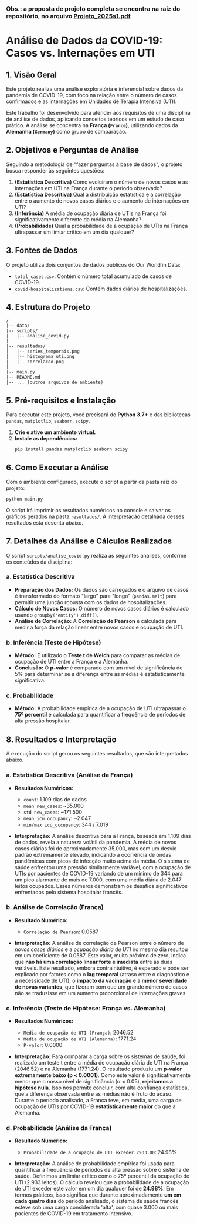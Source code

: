 ### Obs.: a proposta de projeto completa se encontra na raiz do repositório, no arquivo [Projeto_2025s1.pdf](Projeto_2025s1.pdf)

# Análise de Dados da COVID-19: Casos vs. Internações em UTI

## 1. Visão Geral

Este projeto realiza uma análise exploratória e inferencial sobre dados da pandemia de COVID-19, com foco na relação entre o número de casos confirmados e as internações em Unidades de Terapia Intensiva (UTI).

Este trabalho foi desenvolvido para atender aos requisitos de uma disciplina de análise de dados, aplicando conceitos teóricos em um estudo de caso prático. A análise se concentra na **França (`France`)**, utilizando dados da **Alemanha (`Germany`)** como grupo de comparação.

## 2. Objetivos e Perguntas de Análise

Seguindo a metodologia de "fazer perguntas à base de dados", o projeto busca responder às seguintes questões:

1.  **(Estatística Descritiva)** Como evoluíram o número de novos casos e as internações em UTI na França durante o período observado?
2.  **(Estatística Descritiva)** Qual a distribuição estatística e a correlação entre o aumento de novos casos diários e o aumento de internações em UTI?
3.  **(Inferência)** A média de ocupação diária de UTIs na França foi significativamente diferente da média na Alemanha?
4.  **(Probabilidade)** Qual a probabilidade de a ocupação de UTIs na França ultrapassar um limiar crítico em um dia qualquer?

## 3. Fontes de Dados

O projeto utiliza dois conjuntos de dados públicos do Our World in Data:

- `total_cases.csv`: Contém o número total acumulado de casos de COVID-19.
- `covid-hospitalizations.csv`: Contém dados diários de hospitalizações.

## 4. Estrutura do Projeto

```
/
|-- data/
|-- scripts/
|   |-- analise_covid.py
|
|-- resultados/
|   |-- series_temporais.png
|   |-- histograma_uti.png
|   |-- correlacao.png
|
|-- main.py
|-- README.md
|-- ... (outros arquivos de ambiente)
```

## 5. Pré-requisitos e Instalação

Para executar este projeto, você precisará do **Python 3.7+** e das bibliotecas `pandas`, `matplotlib`, `seaborn`, `scipy`.

1.  **Crie e ative um ambiente virtual.**
2.  **Instale as dependências:**
    ```bash
    pip install pandas matplotlib seaborn scipy
    ```

## 6. Como Executar a Análise

Com o ambiente configurado, execute o script a partir da pasta raiz do projeto:

```bash
python main.py
```

O script irá imprimir os resultados numéricos no console e salvar os gráficos gerados na pasta `resultados/`. A interpretação detalhada desses resultados está descrita abaixo.

## 7. Detalhes da Análise e Cálculos Realizados

O script `scripts/analise_covid.py` realiza as seguintes análises, conforme os conteúdos da disciplina:

### a. Estatística Descritiva
- **Preparação dos Dados:** Os dados são carregados e o arquivo de casos é transformado do formato "largo" para "longo" (`pandas.melt`) para permitir uma junção robusta com os dados de hospitalizações.
- **Cálculo de Novos Casos:** O número de novos casos diários é calculado usando `groupby('entity').diff()`.
- **Análise de Correlação:** A **Correlação de Pearson** é calculada para medir a força da relação linear entre novos casos e ocupação de UTI.

### b. Inferência (Teste de Hipótese)
- **Método:** É utilizado o **Teste t de Welch** para comparar as médias de ocupação de UTI entre a França e a Alemanha.
- **Conclusão:** O **p-valor** é comparado com um nível de significância de 5% para determinar se a diferença entre as médias é estatisticamente significativa.

### c. Probabilidade
- **Método:** A probabilidade empírica de a ocupação de UTI ultrapassar o **75º percentil** é calculada para quantificar a frequência de períodos de alta pressão hospitalar.

## 8. Resultados e Interpretação

A execução do script gerou os seguintes resultados, que são interpretados abaixo.

### a. Estatística Descritiva (Análise da França)

- **Resultados Numéricos:**
  - `count`: 1.109 dias de dados
  - `mean new_cases`: ~35.000
  - `std new_cases`: ~171.500
  - `mean icu_occupancy`: ~2.047
  - `min/max icu_occupancy`: 344 / 7.019

- **Interpretação:**
  A análise descritiva para a França, baseada em 1.109 dias de dados, revela a natureza volátil da pandemia. A média de novos casos diários foi de aproximadamente 35.000, mas com um desvio padrão extremamente elevado, indicando a ocorrência de ondas pandêmicas com picos de infecção muito acima da média. O sistema de saúde enfrentou uma pressão similarmente variável, com a ocupação de UTIs por pacientes de COVID-19 variando de um mínimo de 344 para um pico alarmante de mais de 7.000, com uma média diária de 2.047 leitos ocupados. Esses números demonstram os desafios significativos enfrentados pelo sistema hospitalar francês.

### b. Análise de Correlação (França)

- **Resultado Numérico:**
  - `Correlação de Pearson`: 0.0587

- **Interpretação:**
  A análise de correlação de Pearson entre o número de *novos casos diários* e a *ocupação diária de UTI* no mesmo dia resultou em um coeficiente de 0.0587. Este valor, muito próximo de zero, indica que **não há uma correlação linear forte e imediata** entre as duas variáveis. Este resultado, embora contraintuitivo, é esperado e pode ser explicado por fatores como o **lag temporal** (atraso entre o diagnóstico e a necessidade de UTI), o **impacto da vacinação** e a **menor severidade de novas variantes**, que fizeram com que um grande número de casos não se traduzisse em um aumento proporcional de internações graves.

### c. Inferência (Teste de Hipótese: França vs. Alemanha)

- **Resultados Numéricos:**
  - `Média de ocupação de UTI (França)`: 2046.52
  - `Média de ocupação de UTI (Alemanha)`: 1771.24
  - `P-valor`: 0.0000

- **Interpretação:**
  Para comparar a carga sobre os sistemas de saúde, foi realizado um teste t entre a média de ocupação diária de UTI na França (2046.52) e na Alemanha (1771.24). O resultado produziu um **p-valor extremamente baixo (p < 0.0001)**. Como este valor é significativamente menor que o nosso nível de significância (α = 0.05), **rejeitamos a hipótese nula**. Isso nos permite concluir, com alta confiança estatística, que a diferença observada entre as médias não é fruto do acaso. Durante o período analisado, a França teve, em média, uma carga de ocupação de UTIs por COVID-19 **estatisticamente maior** do que a Alemanha.

### d. Probabilidade (Análise da França)

- **Resultado Numérico:**
  - `Probabilidade de a ocupação de UTI exceder 2933.00`: 24.98%

- **Interpretação:**
  A análise de probabilidade empírica foi usada para quantificar a frequência de períodos de alta pressão sobre o sistema de saúde. Definimos um limiar crítico como o 75º percentil da ocupação de UTI (2.933 leitos). O cálculo revelou que a probabilidade de a ocupação de UTI exceder este valor em um dia qualquer foi de **24.98%**. Em termos práticos, isso significa que durante aproximadamente **um em cada quatro dias** do período analisado, o sistema de saúde francês esteve sob uma carga considerada 'alta', com quase 3.000 ou mais pacientes de COVID-19 em tratamento intensivo.